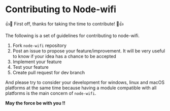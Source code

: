 # Contributing to Node-wifi

:+1::tada: First off, thanks for taking the time to contribute! :tada::+1:


The following is a set of guidelines for contributing to node-wifi.

1. Fork `node-wifi` repository
2. Post an issue to propose your feature/improvement. It will be very useful to know if your idea has a chance to be accepted
3. Implement your feature
4. Test your feature
5. Create pull request for dev branch

And please try to consider your development for windows, linux and macOS platforms at the same time
because having a module compatible with all platforms is the main concern of `node-wifi`.


**May the force be with you !!**
